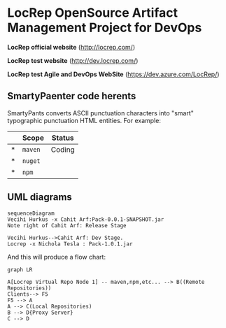 
# LocRep OpenSource Artifact Management Project for DevOps

**LocRep official website** (http://locrep.com/) 

**LocRep test website** (http://dev.locrep.com/)

**LocRep test Agile and DevOps WebSite** (https://dev.azure.com/LocRep/)



## SmartyPaenter code herents

SmartyPants converts ASCII punctuation characters into "smart" typographic punctuation HTML entities. For example:

|                |Scope                         |Status|
|----------------|------------------------------|-----------------------------|
|*			|`maven`            |      Coding	|
|*          |`nuget`            |           	|
|*          |`npm`				|				|




## UML diagrams

```mermaid
sequenceDiagram
Vecihi Hurkus -x Cahit Arf:Pack-0.0.1-SNAPSHOT.jar
Note right of Cahit Arf: Release Stage

Vecihi Hurkus-->Cahit Arf: Dev Stage.
Locrep -x Nichola Tesla : Pack-1.0.1.jar
```
And this will produce a flow chart:
```mermaid
graph LR

A[Locrep Virtual Repo Node 1] -- maven,npm,etc... --> B((Remote Repositories))
Clients--> F5 
F5 --> A
A --> C(Local Repositories)
B --> D{Proxy Server}
C --> D
```
```

